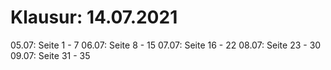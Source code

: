# Klausur: 14.07.2021

05.07: Seite 1 - 7
06.07: Seite 8 - 15
07.07: Seite 16 - 22
08.07: Seite 23 - 30
09.07: Seite 31 - 35